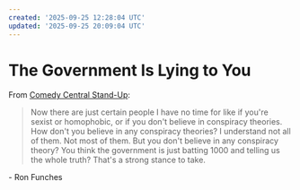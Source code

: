 ```yaml
---
created: '2025-09-25 12:28:04 UTC'
updated: '2025-09-25 20:09:04 UTC'
---
```


# The Government Is Lying to You

From [Comedy Central Stand-Up](https://www.youtube.com/watch?v=b6NmjK2pgiQ):

> Now there are just certain people I have no time for like if you're sexist or homophobic, or if you don't believe in conspiracy theories.
> How don't you believe in any conspiracy theories?
> I understand not all of them.
> Not most of them.
> But you don't believe in any conspiracy theory?
> You think the government is just batting 1000 and telling us the whole truth?
> That's a strong stance to take.

\- Ron Funches

